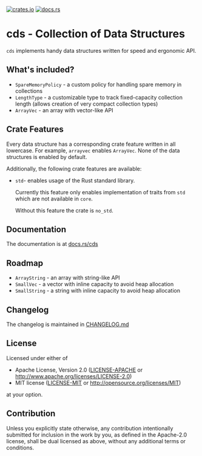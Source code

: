 [![crates.io][crates-badge]][crates-url]
[![docs.rs][docs-badge]][docs-url]

[crates-badge]: https://img.shields.io/crates/v/cds.svg
[crates-url]: https://crates.io/crates/cds
[docs-badge]: https://img.shields.io/docsrs/cds
[docs-url]: https://docs.rs/cds/latest/cds


# cds - Collection of Data Structures

`cds` implements handy data structures written for speed and ergonomic API.


## What's included?

- `SpareMemoryPolicy` - a custom policy for handling spare memory in collections
- `LengthType` - a customizable type to track fixed-capacity collection length
  (allows creation of very compact collection types)
- `ArrayVec` - an array with vector-like API


## Crate Features

Every data structure has a corresponding crate feature written in all lowercase.
For example, `arrayvec` enables `ArrayVec`. None of the data structures is enabled by default.

Additionally, the following crate features are available:

- `std`- enables usage of the Rust standard library.

  Currently this feature only enables implementation of traits from `std` which are
  not available in `core`.

  Without this feature the crate is `no_std`.


## Documentation

The documentation is at [docs.rs/cds][docs-url]


## Roadmap

- `ArrayString` - an array with string-like API
- `SmallVec` - a vector with inline capacity to avoid heap allocation
- `SmallString` - a string with inline capacity to avoid heap allocation


## Changelog

The changelog is maintained in [CHANGELOG.md](CHANGELOG.md)


## License

Licensed under either of

* Apache License, Version 2.0
  ([LICENSE-APACHE](LICENSE-APACHE) or http://www.apache.org/licenses/LICENSE-2.0)
* MIT license
  ([LICENSE-MIT](LICENSE-MIT) or http://opensource.org/licenses/MIT)

at your option.


## Contribution

Unless you explicitly state otherwise, any contribution intentionally submitted
for inclusion in the work by you, as defined in the Apache-2.0 license, shall be
dual licensed as above, without any additional terms or conditions.
